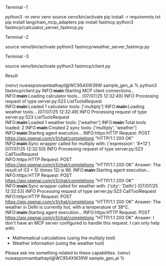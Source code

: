 


Terminal -1

python3 -m venv venv
source venv/bin/activate
pip install -r requiremnts.txt
pip install langchain_mcp_adapters
pip install fastmcp
python3 fastmcp/calculator_server_fastmcp.py


Terminal -2

source venv/bin/activate
python3 fastmcp/weather_server_fastmcp.py


Terminal -3

source venv/bin/activate
python3 fastmcp/client.py

Result 


(venv) nuwasponnambathayil@WC954XW39W sample_gen_ai % python3 fastmcp/client.py
INFO:__main__:Starting MCP client connections...
INFO:__main__:Loading calculator tools...
[07/07/25 12:32:49] INFO     Processing request of type                server.py:523
                             ListToolsRequest                                       
INFO:__main__:Loaded 1 calculator tools: ['multiply']
INFO:__main__:Loading weather tools...
[07/07/25 12:32:49] INFO     Processing request of type                server.py:523
                             ListToolsRequest                                       
INFO:__main__:Loaded 1 weather tools: ['weather']
INFO:__main__:Total tools loaded: 2
INFO:__main__:Created 2 sync tools: ['multiply', 'weather']
INFO:__main__:Starting agent execution...
INFO:httpx:HTTP Request: POST https://api.openai.com/v1/chat/completions "HTTP/1.1 200 OK"
INFO:__main__:Sync wrapper called for multiply with: {'expression': '8*12'}
[07/07/25 12:32:50] INFO     Processing request of type                server.py:523
                             CallToolRequest                                        
INFO:httpx:HTTP Request: POST https://api.openai.com/v1/chat/completions "HTTP/1.1 200 OK"
Answer: The result of \((3 + 5) \times 12\) is 96.
INFO:__main__:Starting agent execution...
INFO:httpx:HTTP Request: POST https://api.openai.com/v1/chat/completions "HTTP/1.1 200 OK"
INFO:__main__:Sync wrapper called for weather with: {'city': 'Delhi'}
[07/07/25 12:32:53] INFO     Processing request of type                server.py:523
                             CallToolRequest                                        
INFO:httpx:HTTP Request: POST https://api.openai.com/v1/chat/completions "HTTP/1.1 200 OK"
Answer: The weather in Delhi is currently hot, with a temperature of 38°C.
INFO:__main__:Starting agent execution...
INFO:httpx:HTTP Request: POST https://api.openai.com/v1/chat/completions "HTTP/1.1 200 OK"
Answer: I don't have an MCP server configured to handle this request. I can only help with:
- Mathematical calculations (using the multiply tool)
- Weather information (using the weather tool)

Please ask me something related to these capabilities.
(venv) nuwasponnambathayil@WC954XW39W sample_gen_ai % 
